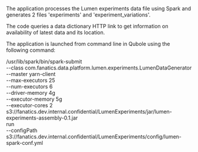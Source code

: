 The application processes the Lumen experiments data file using Spark and generates 2 files 'experiments' and 'experiment_variations'. 

The code queries a data dictionary HTTP link to get information on availability of latest data and its location.

The application is launched from command line in Qubole using the following command:

/usr/lib/spark/bin/spark-submit \
     --class com.fanatics.data.platform.lumen.experiments.LumenDataGenerator \
     --master yarn-client \
     --max-executors 25 \
     --num-executors 6 \
     --driver-memory 4g \
     --executor-memory 5g \
     --executor-cores 2 \
     s3://fanatics.dev.internal.confidential/LumenExperiments/jar/lumen-experiments-assembly-0.1.jar \
     run  \
     --configPath s3://fanatics.dev.internal.confidential/LumenExperiments/config/lumen-spark-conf.yml


